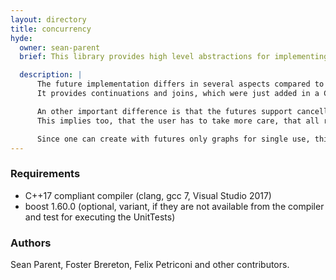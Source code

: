 ```yaml
---
layout: directory
title: concurrency
hyde:
  owner: sean-parent
  brief: This library provides high level abstractions for implementing algorithms that eases the use of multiple CPU cores while minimizing the contention.

  description: |
      The future implementation differs in several aspects compared to the C++11/14/17 standard futures:
      It provides continuations and joins, which were just added in a C++17 TS. But more important this futures propagate values through the graph and not futures. This allows an easy way of creating splits. That means a single future can have multiple continuations into different directions.

      An other important difference is that the futures support cancellation. So if one is not anymore interested in the result of a future, then one can destroy the future without the need to wait until the future is fulfilled, as it is the case with `std::future` (and `boost::future`). An already started future will run until its end, but will not trigger any continuation. So in all these cases, all chained continuations will never be triggered. Additionally the future interface is designed in a way, that one can use build in or custom build executors.
      This implies too, that the user has to take more care, that all references used inside the task associated with the future must either exist, or their meanwhile absence must be taken into account. (One appropriate mechanism here are weak and shared pointer.)

      Since one can create with futures only graphs for single use, this library provides as well channels. With these channels one can build graphs, that can be used for multiple invocations.
---
```


### Requirements

* C++17 compliant compiler (clang, gcc 7, Visual Studio 2017)
* boost 1.60.0 (optional, variant, if they are not available from the compiler and test for executing the UnitTests)

### Authors
Sean Parent, Foster Brereton, Felix Petriconi and other contributors.
